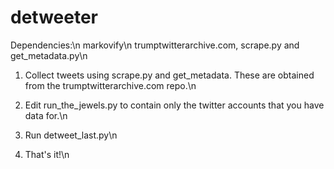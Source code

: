 # detweeter
Dependencies:\n
markovify\n
trumptwitterarchive.com, scrape.py and get_metadata.py\n

1. Collect tweets using scrape.py and get_metadata.  These are obtained from the trumptwitterarchive.com repo.\n

2. Edit run_the_jewels.py to contain only the twitter accounts that you have data for.\n

3. Run detweet_last.py\n

4. That's it!\n
